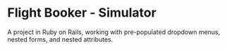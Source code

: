 # Flight Booker - Simulator

A project in Ruby on Rails, working with pre-populated dropdown menus, nested forms, and nested attributes. 
